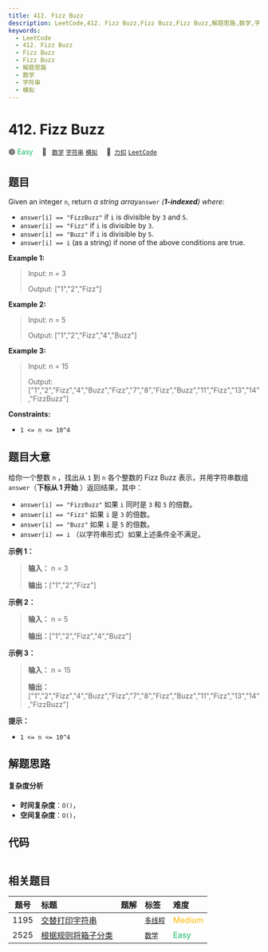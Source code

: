 ```yaml
---
title: 412. Fizz Buzz
description: LeetCode,412. Fizz Buzz,Fizz Buzz,Fizz Buzz,解题思路,数学,字符串,模拟
keywords:
  - LeetCode
  - 412. Fizz Buzz
  - Fizz Buzz
  - Fizz Buzz
  - 解题思路
  - 数学
  - 字符串
  - 模拟
---
```


# 412. Fizz Buzz

🟢 <font color=#15bd66>Easy</font>&emsp; 🔖&ensp; [`数学`](/tag/math.md) [`字符串`](/tag/string.md) [`模拟`](/tag/simulation.md)&emsp; 🔗&ensp;[`力扣`](https://leetcode.cn/problems/fizz-buzz) [`LeetCode`](https://leetcode.com/problems/fizz-buzz)

## 题目

Given an integer `n`, return _a string array_`answer` _(**1-indexed**) where_:

  * `answer[i] == "FizzBuzz"` if `i` is divisible by `3` and `5`.
  * `answer[i] == "Fizz"` if `i` is divisible by `3`.
  * `answer[i] == "Buzz"` if `i` is divisible by `5`.
  * `answer[i] == i` (as a string) if none of the above conditions are true.



**Example 1:**

> Input: n = 3
> 
> Output: ["1","2","Fizz"]

**Example 2:**

> Input: n = 5
> 
> Output: ["1","2","Fizz","4","Buzz"]

**Example 3:**

> Input: n = 15
> 
> Output: ["1","2","Fizz","4","Buzz","Fizz","7","8","Fizz","Buzz","11","Fizz","13","14","FizzBuzz"]

**Constraints:**

  * `1 <= n <= 10^4`


## 题目大意

给你一个整数 `n` ，找出从 `1` 到 `n` 各个整数的 Fizz Buzz 表示，并用字符串数组 `answer`（**下标从 1 开始**
）返回结果，其中：

  * `answer[i] == "FizzBuzz"` 如果 `i` 同时是 `3` 和 `5` 的倍数。
  * `answer[i] == "Fizz"` 如果 `i` 是 `3` 的倍数。
  * `answer[i] == "Buzz"` 如果 `i` 是 `5` 的倍数。
  * `answer[i] == i` （以字符串形式）如果上述条件全不满足。



**示例 1：**

> 
> 
> 
> 
> 
> **输入：** n = 3
> 
> **输出：**["1","2","Fizz"]
> 
> 

**示例 2：**

> 
> 
> 
> 
> 
> **输入：** n = 5
> 
> **输出：**["1","2","Fizz","4","Buzz"]
> 
> 

**示例 3：**

> 
> 
> 
> 
> 
> **输入：** n = 15
> 
> **输出：**["1","2","Fizz","4","Buzz","Fizz","7","8","Fizz","Buzz","11","Fizz","13","14","FizzBuzz"]



**提示：**

  * `1 <= n <= 10^4`


## 解题思路

#### 复杂度分析

- **时间复杂度**：`O()`，
- **空间复杂度**：`O()`，

## 代码

```javascript

```

## 相关题目

<!-- prettier-ignore -->
| 题号 | 标题 | 题解 | 标签 | 难度 |
| :------: | :------ | :------: | :------ | :------ |
| 1195 | [交替打印字符串](https://leetcode.com/problems/fizz-buzz-multithreaded) |  |  [`多线程`](/tag/concurrency.md) | <font color=#ffb800>Medium</font> |
| 2525 | [根据规则将箱子分类](https://leetcode.com/problems/categorize-box-according-to-criteria) |  |  [`数学`](/tag/math.md) | <font color=#15bd66>Easy</font> |